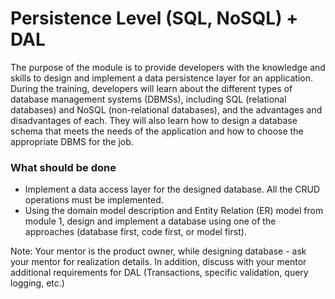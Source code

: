 # Persistence Level (SQL, NoSQL) + DAL

The purpose of the module is to provide developers with the knowledge and skills to design and implement a data
persistence layer for an application. During the training, developers will learn about the different types of database
management systems (DBMSs), including SQL (relational databases) and NoSQL (non-relational databases), and the
advantages and disadvantages of each. They will also learn how to design a database schema that meets the needs of the
application and how to choose the appropriate DBMS for the job.

### What should be done

- Implement a data access layer for the designed database. All the CRUD operations must be implemented.
- Using the domain model description and Entity Relation (ER) model from module 1, design and implement a database using
  one of the approaches (database first, code first, or model first).

Note: Your mentor is the product owner, while designing database - ask your mentor for realization details. In addition,
discuss with your mentor additional requirements for DAL (Transactions, specific validation, query logging, etc.)
